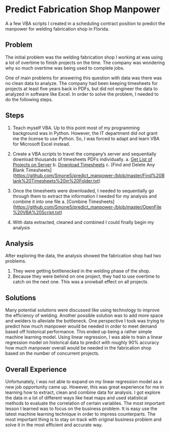 # Predict Fabrication Shop Manpower

A a few VBA scripts I created in a scheduling contract position to predict the manpower for welding fabrication shop in Florida. 

## Problem
The initial problem was the welding fabrication shop I working at was using a lot of overtime to finish projects on the time. The company was wondering why so much overtime was being used to complete jobs.  

One of main problems for answering this question with data was there was no clean data to analyze. The company had been keeping timesheets for projects at least five years back in PDFs, but did not engineer the data to analyzed in software like Excel. In order to solve the problem, I needed to do the following steps.

## Steps
1. Teach myself VBA. Up to this point most of my programming background was in Python. However, the IT department did not grant me the license to use Python. So, I was forced to adapt and learn VBA for Microsoft Excel instead.
2. Create a VBA scripts to travel the company’s server and sequentially download thousands of timesheets PDFs individually.
    a. [Get List of Projects on Server](https://github.com/Smone5/predict_manpower-/blob/master/Get%20List%20of%20Projects%20On%20Server.txt)
    b. [Download Timesheets](https://github.com/Smone5/predict_manpower-/blob/master/Download%20Timesheets%20VBA%20Script.txt)
    c. [Find and Delete Any Blank Timesheets] (https://github.com/Smone5/predict_manpower-/blob/master/Find%20Blank%20Timesheets%20in%20Folder.txt)
    
3. Once the timesheets were downloaded, I needed to sequentially go through them to extract the information I needed for my analysis and combine it into one file
    a. [Combine Timesheets] (https://github.com/Smone5/predict_manpower-/blob/master/OpenFile%20VBA%20Script.txt)
    
4. With data extracted, cleaned and combined I could finally begin my analysis

## Analysis
After exploring the data, the analysis showed the fabrication shop had two problems.
1. They were getting bottlenecked in the welding phase of the shop. 
2. Because they were behind on one project, they had to use overtime to catch on the next one. This was a snowball effect on all projects.

## Solutions
Many potential solutions were discussed like using technology to improve the efficiency of welding. Another possible solution was to add more space and welders to alleviate the bottleneck. One perspective I took was trying to predict how much manpower would be needed in order to meet demand based off historical performance. This ended up being a rather simple machine learning model. Using linear regression, I was able to train a linear regression model on historical data to predict with roughly 90% accuracy how much manpower overall would be needed in the fabrication shop based on the number of concurrent projects. 

## Overall Experience
Unfortunately, I was not able to expand on my linear regression model as a new job opportunity came up. However, this was great experience for me in learning how to extract, clean and combine data for analysis. I got explore the data in a lot of different ways like heat maps and used statistical methods to evaluate the correlation of certain variables. The most important lesson I learned was to focus on the business problem. It is easy use the latest machine learning technique in order to impress counterparts. The most important thing is to stay on track with original business problem and solve it in the most efficient and accurate way.

